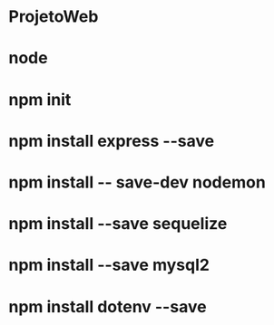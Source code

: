 # ProjetoWeb
# node
# npm init
# npm install express --save
# npm install -- save-dev nodemon
# npm install --save sequelize
# npm install --save mysql2
# npm install dotenv --save
#
#